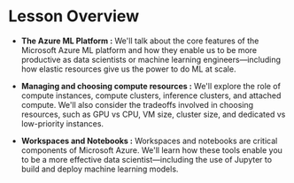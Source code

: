 # Lesson Overview


* **The Azure ML Platform :** We'll talk about the core features of the Microsoft Azure ML platform and how they enable us to be more productive as data scientists or machine learning engineers—including how elastic resources give us the power to do ML at scale.

* **Managing and choosing compute resources :** We'll explore the role of compute instances, compute clusters, inference clusters, and attached compute. We'll also consider the tradeoffs involved in choosing resources, such as GPU vs CPU, VM size, cluster size, and dedicated vs low-priority instances.

* **Workspaces and Notebooks :** Workspaces and notebooks are critical components of Microsoft Azure. We'll learn how these tools enable you to be a more effective data scientist—including the use of Jupyter to build and deploy machine learning models.